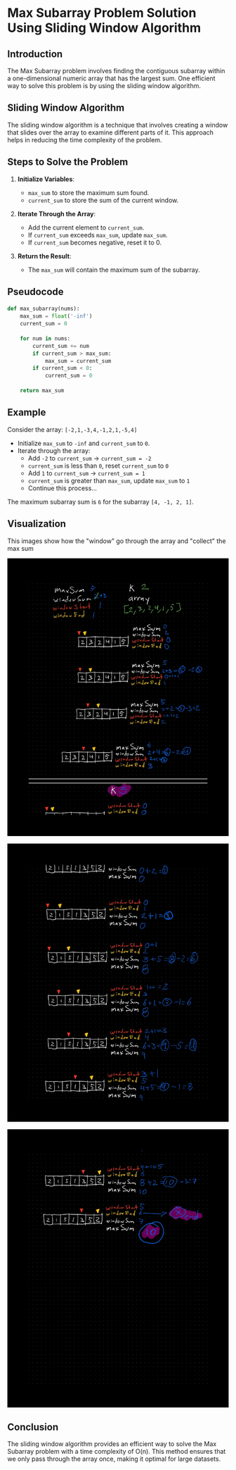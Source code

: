 # Max Subarray Problem Solution Using Sliding Window Algorithm

## Introduction

The Max Subarray problem involves finding the contiguous subarray within a one-dimensional numeric array that has the largest sum. One efficient way to solve this problem is by using the sliding window algorithm.

## Sliding Window Algorithm

The sliding window algorithm is a technique that involves creating a window that slides over the array to examine different parts of it. This approach helps in reducing the time complexity of the problem.

## Steps to Solve the Problem

1. **Initialize Variables**:
   - `max_sum` to store the maximum sum found.
   - `current_sum` to store the sum of the current window.

2. **Iterate Through the Array**:
   - Add the current element to `current_sum`.
   - If `current_sum` exceeds `max_sum`, update `max_sum`.
   - If `current_sum` becomes negative, reset it to 0.

3. **Return the Result**:
   - The `max_sum` will contain the maximum sum of the subarray.

## Pseudocode

```python
def max_subarray(nums):
    max_sum = float('-inf')
    current_sum = 0
    
    for num in nums:
        current_sum += num
        if current_sum > max_sum:
            max_sum = current_sum
        if current_sum < 0:
            current_sum = 0
    
    return max_sum
```

## Example

Consider the array: `[-2,1,-3,4,-1,2,1,-5,4]`

- Initialize `max_sum` to `-inf` and `current_sum` to `0`.
- Iterate through the array:
  - Add `-2` to `current_sum` → `current_sum = -2`
  - `current_sum` is less than `0`, reset `current_sum` to `0`
  - Add `1` to `current_sum` → `current_sum = 1`
  - `current_sum` is greater than `max_sum`, update `max_sum` to `1`
  - Continue this process...

The maximum subarray sum is `6` for the subarray `[4, -1, 2, 1]`.

## Visualization

This images show how the "window" go through the array and "collect" the max sum

![Sliding Window Visualization 1](window-algorithm-1.jpeg)

![Sliding Window Visualization 2](window-algorithm-2.jpeg)

![Sliding Window Visualization 3](window-algorithm-3.jpeg)

## Conclusion

The sliding window algorithm provides an efficient way to solve the Max Subarray problem with a time complexity of O(n). This method ensures that we only pass through the array once, making it optimal for large datasets.